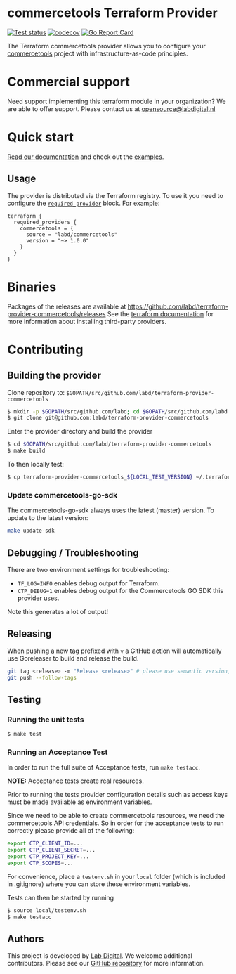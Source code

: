 # commercetools Terraform Provider

[![Test status](https://github.com/labd/terraform-provider-commercetools/workflows/Run%20Tests/badge.svg)](https://github.com/labd/terraform-provider-commercetools/actions?query=workflow%3A%22Run+Tests%22)
[![codecov](https://codecov.io/gh/LabD/terraform-provider-commercetools/branch/master/graph/badge.svg)](https://codecov.io/gh/LabD/terraform-provider-commercetools)
[![Go Report Card](https://goreportcard.com/badge/github.com/labd/terraform-provider-commercetools)](https://goreportcard.com/report/github.com/labd/terraform-provider-commercetools)


The Terraform commercetools provider allows you to configure
your [commercetools](https://commercetools.com/) project with
infrastructure-as-code principles.

# Commercial support

Need support implementing this terraform module in your organization? We are
able to offer support. Please contact us at opensource@labdigital.nl

# Quick start

[Read our documentation](https://registry.terraform.io/providers/labd/commercetools/latest/docs)
and check out the [examples](https://registry.terraform.io/providers/labd/commercetools/latest/docs/guides/examples).


## Usage

The provider is distributed via the Terraform registry. To use it you need to configure the [`required_provider`](https://www.terraform.io/language/providers/requirements#requiring-providers) block. For example:

```hcl
terraform {
  required_providers {
    commercetools = {
      source = "labd/commercetools"
      version = "~> 1.0.0"
    }
  }
}
```

# Binaries

Packages of the releases are available at
https://github.com/labd/terraform-provider-commercetools/releases See the
[terraform documentation](https://www.terraform.io/docs/configuration/providers.html#third-party-plugins)
for more information about installing third-party providers.

# Contributing

## Building the provider

Clone repository to: `$GOPATH/src/github.com/labd/terraform-provider-commercetools`

```sh
$ mkdir -p $GOPATH/src/github.com/labd; cd $GOPATH/src/github.com/labd
$ git clone git@github.com:labd/terraform-provider-commercetools
```

Enter the provider directory and build the provider

```sh
$ cd $GOPATH/src/github.com/labd/terraform-provider-commercetools
$ make build
```

To then locally test:

```sh
$ cp terraform-provider-commercetools_${LOCAL_TEST_VERSION} ~/.terraform.d/plugins/local/labd/commercetools/${LOCAL_TEST_VERSION}/${OS_ARCH}/terraform-provider-commercetools_${LOCAL_TEST_VERSION}
```

### Update commercetools-go-sdk

The commercetools-go-sdk always uses the latest (master) version. To update to
the latest version:

```sh
make update-sdk
```

## Debugging / Troubleshooting

There are two environment settings for troubleshooting:

- `TF_LOG=INFO` enables debug output for Terraform.
- `CTP_DEBUG=1` enables debug output for the Commercetools GO SDK this provider uses.

Note this generates a lot of output!

## Releasing

When pushing a new tag prefixed with `v` a GitHub action will automatically
use Goreleaser to build and release the build.

```sh
git tag <release> -m "Release <release>" # please use semantic version, so always vX.Y.Z
git push --follow-tags
```

## Testing

### Running the unit tests

```sh
$ make test
```

### Running an Acceptance Test

In order to run the full suite of Acceptance tests, run `make testacc`.

**NOTE:** Acceptance tests create real resources.

Prior to running the tests provider configuration details such as access keys
must be made available as environment variables.

Since we need to be able to create commercetools resources, we need the
commercetools API credentials. So in order for the acceptance tests to run
correctly please provide all of the following:

```sh
export CTP_CLIENT_ID=...
export CTP_CLIENT_SECRET=...
export CTP_PROJECT_KEY=...
export CTP_SCOPES=...
```

For convenience, place a `testenv.sh` in your `local` folder (which is
included in .gitignore) where you can store these environment variables.

Tests can then be started by running

```sh
$ source local/testenv.sh
$ make testacc
```

## Authors

This project is developed by [Lab Digital](https://www.labdigital.nl). We
welcome additional contributors. Please see our
[GitHub repository](https://github.com/labd/terraform-provider-commercetools)
for more information.
